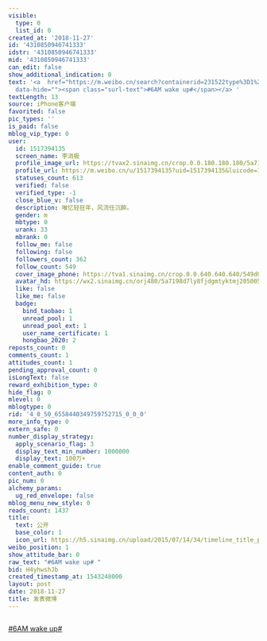 ```yaml
---
visible:
  type: 0
  list_id: 0
created_at: '2018-11-27'
id: '4310850946741333'
idstr: '4310850946741333'
mid: '4310850946741333'
can_edit: false
show_additional_indication: 0
text: '<a  href="https://m.weibo.cn/search?containerid=231522type%3D1%26t%3D10%26q%3D%236AM+wake+up%23&extparam=%236AM+wake+up%23&luicode=10000011&lfid=2304131517394135_-_WEIBO_SECOND_PROFILE_WEIBO"
  data-hide=""><span class="surl-text">#6AM wake up#</span></a> '
textLength: 13
source: iPhone客户端
favorited: false
pic_types: ''
is_paid: false
mblog_vip_type: 0
user:
  id: 1517394135
  screen_name: 李消极
  profile_image_url: https://tvax2.sinaimg.cn/crop.0.0.180.180.180/5a7198d7ly8fjdgmtyktmj20500500so.jpg?KID=imgbed,tva&Expires=1606399298&ssig=c%2FXMfRz3WL
  profile_url: https://m.weibo.cn/u/1517394135?uid=1517394135&luicode=10000011&lfid=2304131517394135_-_WEIBO_SECOND_PROFILE_WEIBO
  statuses_count: 613
  verified: false
  verified_type: -1
  close_blue_v: false
  description: 唯忆轻狂年，风流任沉醉。
  gender: m
  mbtype: 0
  urank: 33
  mbrank: 0
  follow_me: false
  following: false
  followers_count: 362
  follow_count: 549
  cover_image_phone: https://tva1.sinaimg.cn/crop.0.0.640.640.640/549d0121tw1egm1kjly3jj20hs0hsq4f.jpg
  avatar_hd: https://wx2.sinaimg.cn/orj480/5a7198d7ly8fjdgmtyktmj20500500so.jpg
  like: false
  like_me: false
  badge:
    bind_taobao: 1
    unread_pool: 1
    unread_pool_ext: 1
    user_name_certificate: 1
    hongbao_2020: 2
reposts_count: 0
comments_count: 1
attitudes_count: 1
pending_approval_count: 0
isLongText: false
reward_exhibition_type: 0
hide_flag: 0
mlevel: 0
mblogtype: 0
rid: '4_0_50_6558440349759752715_0_0_0'
more_info_type: 0
extern_safe: 0
number_display_strategy:
  apply_scenario_flag: 3
  display_text_min_number: 1000000
  display_text: 100万+
enable_comment_guide: true
content_auth: 0
pic_num: 0
alchemy_params:
  ug_red_envelope: false
mblog_menu_new_style: 0
reads_count: 1437
title:
  text: 公开
  base_color: 1
  icon_url: https://h5.sinaimg.cn/upload/2015/07/14/34/timeline_title_public_default.png
weibo_position: 1
show_attitude_bar: 0
raw_text: "#6AM wake up# ​​​"
bid: H4yhwshJb
created_timestamp_at: 1543248000
layout: post
date: 2018-11-27
title: 发表微博
---
```


![]()

<a  href="https://m.weibo.cn/search?containerid=231522type%3D1%26t%3D10%26q%3D%236AM+wake+up%23&extparam=%236AM+wake+up%23&luicode=10000011&lfid=2304131517394135_-_WEIBO_SECOND_PROFILE_WEIBO" data-hide=""><span class="surl-text">#6AM wake up#</span></a> 

